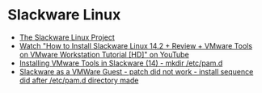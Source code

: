 # Slackware Linux

- [The Slackware Linux Project](http://www.slackware.com/)
- [Watch "How to Install Slackware Linux 14.2 + Review + VMware Tools on VMware Workstation Tutorial [HD]" on YouTube](https://youtu.be/ni-Fltd_ASo)
- [Installing VMware Tools in Slackware (14) - mkdir /etc/pam.d](https://lifeforce4.wordpress.com/2013/05/31/installing-vmware-tools-in-slackware-14/)
- [Slackware as a VMWare Guest - patch did not work - install sequence did after /etc/pam.d directory made](https://docs.slackware.com/howtos:misc:virtualisation:vmware_guest)